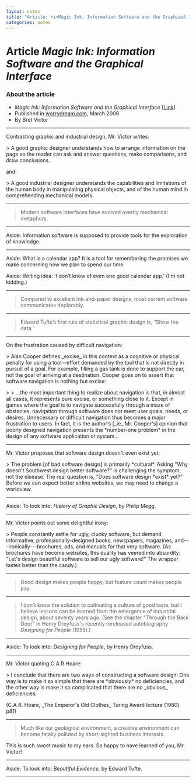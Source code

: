 ```yaml
---
layout: notes
title: "Article: <i>Magic Ink: Information Software and the Graphical Interface</i>"
categories: notes
---
```


# Article _Magic Ink: Information Software and the Graphical Interface_

### About the article
- _Magic Ink: Information Software and the Graphical Interface_ [[Link](http://worrydream.com/MagicInk/)]
- Published in [worrydream.com](http://worrydream.com), March 2006
- By Bret Victor

* * *

Contrasting graphic and industrial design, Mr. Victor writes:
<p delete-line/>
> A good graphic designer understands how to arrange information on the page so the reader can ask and answer questions, make comparisons, and draw conclusions.
<p delete-line/>
and:
<p delete-line/>
> A good industrial designer understands the capabilities and limitations of the human body in manipulating physical objects, and of the human mind in comprehending mechanical models.

* * *

> Modern software interfaces have evolved overtly mechanical metaphors.

* * *

Aside: Information software is supposed to provide tools for the exploration of knowledge.

* * *

Aside: What is a calendar app? It is a tool for remembering the promises we make concerning how we plan to spend our time.

Aside: Writing idea: 'I don’t know of even one good calendar app.' (I'm not kidding.)

* * *

> Compared to excellent ink-and-paper designs, most current software communicates deplorably.

* * *

> Edward Tufte’s first rule of statistical graphic design is, “Show the data.”

* * *

On the frustration caused by difficult navigation:
<p delete-line/>
> Alan Cooper defines _excise_ in this context as a cognitive or physical penalty for using a tool—effort demanded by the tool that is not directly in pursuit of a goal. For example, filling a gas tank is done to support the car, not the goal of arriving at a destination. Cooper goes on to assert that software navigation is nothing but excise:
<p delete-line></p>
> > …the most important thing to realize about navigation is that, in almost all cases, it represents pure excise, or something close to it. Except in games where the goal is to navigate successfully through a maze of obstacles, navigation through software does not meet user goals, needs, or desires. Unnecessary or difficult navigation thus becomes a major frustration to users. In fact, it is the author’s [_ie_ Mr. Cooper's] opinion that poorly designed navigation presents the *number-one problem* in the design of any software application or system…

* * *

Mr. Victor proposes that software design doesn't even exist yet:
<p delete-line/>
> The problem [of bad software design] is primarily *cultural*. Asking "Why doesn't Southwest design better software?" is challenging the symptom, not the disease. The real question is, "Does software design *exist* yet?" Before we can expect better airline websites, we may need to change a worldview.

* * *

Aside: To look into: _History of Graphic Design_, by Philip Megg.

* * *

Mr. Victor points out some delightful irony:
<p delete-line></p>
> People constantly settle for ugly, clunky software, but demand informative, professionally-designed books, newspapers, magazines, and---ironically---brochures, ads, and manuals for that very software. (As brochures have become websites, this duality has veered into absurdity: "Let's design beautiful software to sell our ugly software!" The wrapper tastes better than the candy.)

* * *

> Good design makes people happy, but feature count makes people pay.

* * *

> I don't know the solution to cultivating a culture of good taste, but I believe lessons can be learned from the emergence of industrial design, about seventy years ago. (See the chapter "Through the Back Door" in Henry Dreyfuss's recently rereleased autobiography _Designing for People_ (1955).)

* * *

Aside: To look into: _Designing for People_, by Henry Dreyfuss.

* * *

Mr. Victor quoting C.A.R Hoare:
<p delete-line/>
> I conclude that there are two ways of constructing a software design: One way is to make it so simple that there are *obviously* no deficiencies, and the other way is make it so complicated that there are no _obvious_ deficiencies.
<p delete-line/>
(C.A.R. Hoare, _The Emperor's Old Clothes_ Turing Award lecture (1980) p81)

* * *

> Much like our geological environment, a creative environment can become fatally polluted by short-sighted business interests.

This is such sweet music to my ears. So happy to have learned of you, Mr. Victor!

* * *

Aside: To look into: _Beautiful Evidence_, by Edward Tufte.

<hr asterism>